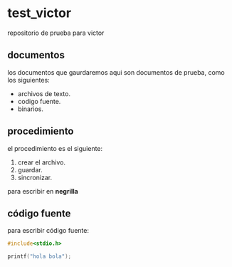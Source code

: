# test_victor
repositorio de prueba para victor
## documentos
los documentos que gaurdaremos aqui son documentos de prueba, como los siguientes:

  - archivos de texto.
  - codigo fuente.
  - binarios.
  
## procedimiento
el procedimiento es el siguiente:

  1. crear el archivo.
  2. guardar.
  3. sincronizar.
  
para escribir en **negrilla**

## código fuente
para escribir código fuente:

```c
#include<stdio.h>

printf("hola bola");
```
